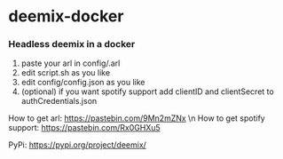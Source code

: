 # deemix-docker
### Headless deemix in a docker

1. paste your arl in config/.arl
2. edit script.sh as you like
3. edit config/config.json as you like
4. (optional) if you want spotify support add clientID and clientSecret to authCredentials.json

How to get arl: https://pastebin.com/9Mn2mZNx \n
How to get spotify support: https://pastebin.com/Rx0GHXu5

PyPi: https://pypi.org/project/deemix/
